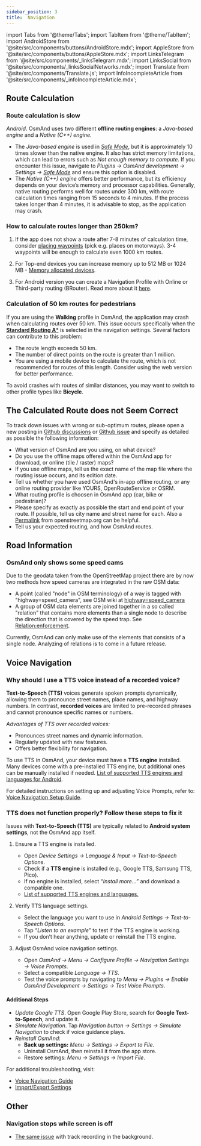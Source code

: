 ```yaml
---
sidebar_position: 3
title:  Navigation
---
```


import Tabs from '@theme/Tabs';
import TabItem from '@theme/TabItem';
import AndroidStore from '@site/src/components/buttons/AndroidStore.mdx';
import AppleStore from '@site/src/components/buttons/AppleStore.mdx';
import LinksTelegram from '@site/src/components/_linksTelegram.mdx';
import LinksSocial from '@site/src/components/_linksSocialNetworks.mdx';
import Translate from '@site/src/components/Translate.js';
import InfoIncompleteArticle from '@site/src/components/_infoIncompleteArticle.mdx';


## Route Calculation

### Route calculation is slow

*Android*. OsmAnd uses two different **offline routing engines**: a *Java-based engine* and a *Native (C++) engine*.

- The *Java-based engine* is used in [*Safe Mode*](../plugins/development.md#safe), but it is approximately 10 times slower than the native engine. It also has strict memory limitations, which can lead to errors such as *Not enough memory to compute*. If you encounter this issue, navigate to *Plugins → OsmAnd development → Settings →* [*Safe Mode*](../plugins/development.md#safe) and ensure this option is disabled.
- The *Native (C++) engine* offers better performance, but its efficiency depends on your device’s memory and processor capabilities. Generally, native routing performs well for routes under 300 km, with route calculation times ranging from 15 seconds to 4 minutes. If the process takes longer than 4 minutes, it is advisable to stop, as the application may crash.


### How to calculate routes longer than 250km?

1. If the app does not show a route after 7-8 minutes of calculation time, consider [placing waypoints](../navigation/setup/route-navigation.md#route-recalculation) (pick e.g. places on motorways). 3-4 waypoints will be enough to calculate even 1000 km routes.

2. For Top-end devices you can increase memory up to 512 MB or 1024 MB - [Memory allocated devices](../plugins/development.md#memory-allocated-for-routing).

3. For Android version you can create a Navigation Profile with Online or Third-party routing (BRouter). Read more about it [here](../navigation/routing/brouter.md).

### Calculation of 50 km routes for pedestrians

If you are using the **Walking** profile in OsmAnd, the application may crash when calculating routes over 50 km. This issue occurs specifically when the [**Standard Routing A***](../navigation/guidance/navigation-settings.md#development-settings) is selected in the navigation settings. Several factors can contribute to this problem:

- The route length exceeds 50 km.
- The number of direct points on the route is greater than 1 million.
- You are using a mobile device to calculate the route, which is not recommended for routes of this length. Consider using the web version for better performance.

To avoid crashes with routes of similar distances, you may want to switch to other profile types like **Bicycle**.


## The Calculated Route does not Seem Correct

To track down issues with wrong or sub-optimum routes, please open a new posting in [Github discussions](https://github.com/osmandapp/OsmAnd/discussions) or [Github issue](https://github.com/osmandapp/Osmand/issues) and specify as detailed as possible the following information:

- What version of OsmAnd are you using, on what device?
- Do you use the offline maps offered within the OsmAnd app for download, or online (tile / raster) maps?
- If you use offline maps, tell us the exact name of the map file where the routing issue occurs, and its edition date.
- Tell us whether you have used OsmAnd's in-app offline routing, or any online routing provider like YOURS, OpenRouteService or OSRM.
- What routing profile is choosen in OsmAnd app (car, bike or pedestrian)?
- Please specify as exactly as possible the start and end point of your route. If possible, tell us city name and street name for each. Also a [Permalink](https://wiki.openstreetmap.org/wiki/Permalink) from openstreetmap.org can be helpful.
- Tell us your expected routing, and how OsmAnd routes.

## Road Information

### OsmAnd only shows some speed cams

Due to the geodata taken from the OpenStreetMap project there are by now two methods how speed cameras are integrated in the raw OSM data:

- A point (called "node" in OSM terminology) of a way is tagged with "highway=speed_camera", see OSM wiki at [highway=speed_camera](https://wiki.openstreetmap.org/wiki/Tag%3Ahighway%3Dspeed_camera)
- A group of OSM data elements are joined together in a so called "relation" that contains more elements than a single node to describe the direction that is covered by the speed trap. See [Relation:enforcement](https://wiki.openstreetmap.org/wiki/Relation:enforcement).

Currently, OsmAnd can only make use of the elements that consists of a single node. Analyzing of relations is to come in a future release.


## Voice Navigation

### Why should I use a TTS voice instead of a recorded voice?

**Text-to-Speech (TTS)** voices generate spoken prompts dynamically, allowing them to pronounce street names, place names, and highway numbers. In contrast, **recorded voices** are limited to pre-recorded phrases and cannot pronounce specific names or numbers.

*Advantages of TTS over recorded voices:*

- Pronounces street names and dynamic information.
- Regularly updated with new features.
- Offers better flexibility for navigation.

To use TTS in OsmAnd, your device must have a **TTS engine** installed. Many devices come with a pre-installed TTS engine, but additional ones can be manually installed if needed. [List of supported TTS engines and languages for Android](https://accessibleandroid.com/list-of-languages-with-available-tts-engines-on-android/).

For detailed instructions on setting up and adjusting Voice Prompts, refer to: [Voice Navigation Setup Guide](../navigation/guidance/voice-navigation.md).

### TTS does not function properly? Follow these steps to fix it

Issues with **Text-to-Speech (TTS)** are typically related to **Android system settings**, not the OsmAnd app itself.  

1. Ensure a TTS engine is installed.

    - Open *Device Settings → Language & Input → Text-to-Speech Options*.
    - Check if a **TTS engine** is installed (e.g., Google TTS, Samsung TTS, Pico).
    - If no engine is installed, select *“Install more…”* and download a compatible one.
    - [List of supported TTS engines and languages.](https://accessibleandroid.com/list-of-languages-with-available-tts-engines-on-android/)

2. Verify TTS language settings.

    - Select the language you want to use in *Android Settings → Text-to-Speech Options*.
    - Tap *“Listen to an example”* to test if the TTS engine is working.
    - If you don’t hear anything, update or reinstall the TTS engine.

3. Adjust OsmAnd voice navigation settings.

    - Open *OsmAnd → Menu → Configure Profile → Navigation Settings → Voice Prompts*.
    - Select a compatible *Language → TTS*.
    - Test the voice prompts by navigating to *Menu → Plugins → Enable OsmAnd Development → Settings → Test Voice Prompts*.

#### Additional Steps

- *Update Google TTS*. Open Google Play Store, search for **Google Text-to-Speech**, and update it.  
- *Simulate Navigation*. Tap *Navigation button → Settings → Simulate Navigation* to check if voice guidance plays.  
- *Reinstall OsmAnd*:  
   - **Back up settings:** *Menu → Settings → Export to File*.  
   - Uninstall OsmAnd, then reinstall it from the app store.  
   - Restore settings: *Menu → Settings → Import File*.

For additional troubleshooting, visit:

- [Voice Navigation Guide](../navigation/guidance/voice-navigation.md)  
- [Import/Export Settings](../personal/import-export.md)  


## Other

### Navigation stops while screen is off

- [The same issue](../troubleshooting/track-recording-issues.md#the-system-may-kill-background-apps-to-save-power) with track recording in the background.
